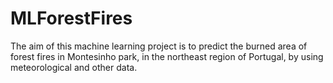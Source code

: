 # MLForestFires

The aim of this machine learning project is to predict the burned area of forest fires in Montesinho park, in the northeast region of Portugal, by using meteorological and other data.
